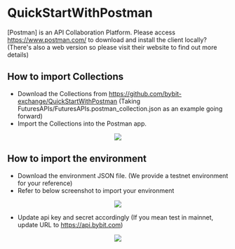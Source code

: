 # QuickStartWithPostman

[Postman] is an API Collaboration Platform. Please access https://www.postman.com/ to download and install the client locally? (There's also a web version so please visit their website to find out more details)

## How to import Collections

- Download the Collections from https://github.com/bybit-exchange/QuickStartWithPostman (Taking FuturesAPIs/FuturesAPIs.postman_collection.json as an example going forward)
- Import the Collections into the Postman app.

<p align="center"><img src="https://github.com/bybit-exchange/QuickStartWithPostman/blob/main/ImportCollection.png" /></p>



## How to import the environment
- Download the environment JSON file. (We provide a testnet environment for your reference)
- Refer to below screenshot to import your environment

<p align="center"><img src="https://github.com/bybit-exchange/QuickStartWithPostman/blob/main/ImportEnvironment.png" /></p>

- Update api key and secret accordingly (If you mean test in mainnet, update URL to https://api.bybit.com)

<p align="center"><img src="https://github.com/bybit-exchange/QuickStartWithPostman/blob/main/ConfigEnv.png" /></p>
